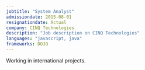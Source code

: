 ```yaml
---
jobtitle: "System Analyst"
admissiondate: 2015-08-01
resignationdate: Actual
company: CINQ Technologies
description: "Job description on CINQ Technologies"
languages: "javascript, java"
frameworks: DOJO
---
```


Working in international projects.